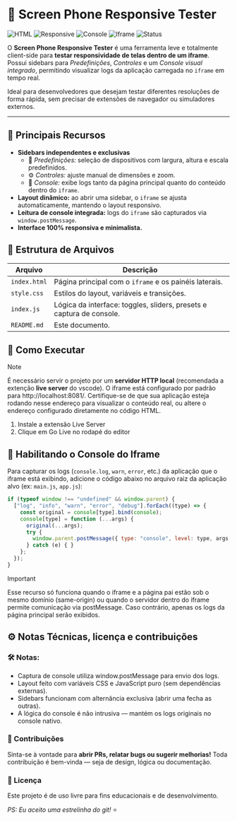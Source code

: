 # 📱 Screen Phone Responsive Tester  

![HTML](https://img.shields.io/badge/Frontend-HTML%2FCSS%2FJS-blue?style=for-the-badge&logo=javascript)
![Responsive](https://img.shields.io/badge/Feature-Responsive%20Previewer-green?style=for-the-badge&logo=css3)
![Console](https://img.shields.io/badge/Feature-Console%20Integration-orange?style=for-the-badge&logo=google-chrome)
![Iframe](https://img.shields.io/badge/Tech-Iframe%20PostMessage-yellow?style=for-the-badge&logo=windowsterminal)
![Status](https://img.shields.io/badge/Status-Stable-success?style=for-the-badge&logo=vercel)

O **Screen Phone Responsive Tester** é uma ferramenta leve e totalmente client-side para **testar responsividade de telas dentro de um iframe**.  
Possui sidebars para *Predefinições*, *Controles* e um *Console visual integrado*, permitindo visualizar logs da aplicação carregada no `iframe` em tempo real.

Ideal para desenvolvedores que desejam testar diferentes resoluções de forma rápida, sem precisar de extensões de navegador ou simuladores externos.

---

## 🧩 Principais Recursos  

- **Sidebars independentes e exclusivas**
  - 📱 *Predefinições:* seleção de dispositivos com largura, altura e escala predefinidos.  
  - ⚙️ *Controles:* ajuste manual de dimensões e zoom.  
  - 💬 *Console:* exibe logs tanto da página principal quanto do conteúdo dentro do `iframe`.  
- **Layout dinâmico:** ao abrir uma sidebar, o `iframe` se ajusta automaticamente, mantendo o layout responsivo.  
- **Leitura de console integrada:** logs do `iframe` são capturados via `window.postMessage`.  
- **Interface 100% responsiva e minimalista.**

## 📂 Estrutura de Arquivos  

| Arquivo | Descrição |
|----------|------------|
| `index.html` | Página principal com o `iframe` e os painéis laterais. |
| `style.css` | Estilos do layout, variáveis e transições. |
| `index.js` | Lógica da interface: toggles, sliders, presets e captura de console. |
| `README.md` | Este documento. |

## 🚀 Como Executar  

> [!NOTE]  
> É necessário servir o projeto por um **servidor HTTP local** (recomendada a extenção **live server** do vscode).
> O iframe está configurado por padrão para http://localhost:8081/.
> Certifique-se de que sua aplicação esteja rodando nesse endereço para visualizar o conteúdo real, ou altere o endereço configurado diretamente no código HTML.

1. Instale a extensão Live Server
2. Clique em Go Live no rodapé do editor

## 🧰 Habilitando o Console do Iframe

Para capturar os logs (`console.log`, `warn`, `error`, etc.) da aplicação que o iframe está exibindo, adicione o código abaixo no arquivo raiz da aplicação alvo (ex: `main.js`, `app.js`):

```javascript
if (typeof window !== "undefined" && window.parent) {
  ["log", "info", "warn", "error", "debug"].forEach((type) => {
    const original = console[type].bind(console);
    console[type] = function (...args) {
      original(...args);
      try {
        window.parent.postMessage({ type: "console", level: type, args }, "*");
      } catch (e) { }
    };
  });
}
```

> [!IMPORTANT] 
> Esse recurso só funciona quando o iframe e a página pai estão sob o mesmo domínio (same-origin) ou quando o servidor dentro do iframe permite comunicação via postMessage.
Caso contrário, apenas os logs da página principal serão exibidos.

## ⚙️ Notas Técnicas, licença e contribuições

### 🛠️ Notas:
- Captura de console utiliza window.postMessage para envio dos logs.
- Layout feito com variáveis CSS e JavaScript puro (sem dependências externas).
- Sidebars funcionam com alternância exclusiva (abrir uma fecha as outras).
- A lógica do console é não intrusiva — mantém os logs originais no console nativo.

### 🤝 Contribuições

Sinta-se à vontade para **abrir PRs, relatar bugs ou sugerir melhorias!**
Toda contribuição é bem-vinda — seja de design, lógica ou documentação.

### 🧾 Licença

Este projeto é de uso livre para fins educacionais e de desenvolvimento.

*PS: Eu aceito uma estrelinha do git!* ⭐
